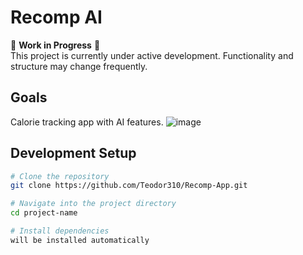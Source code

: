 # Recomp AI

🚧 **Work in Progress** 🚧  
This project is currently under active development. Functionality and structure may change frequently.

## Goals

Calorie tracking app with AI features.
![image](https://github.com/user-attachments/assets/88ba7899-26a9-4e6f-8b2e-31d9d23f49c5)


## Development Setup

```bash
# Clone the repository
git clone https://github.com/Teodor310/Recomp-App.git

# Navigate into the project directory
cd project-name

# Install dependencies
will be installed automatically
